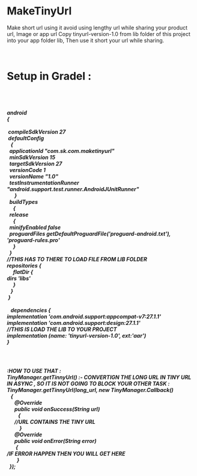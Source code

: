 # MakeTinyUrl
<p>
 Make short url using it avoid using lengthy url while sharing your product url, Image or app url
Copy tinyurl-version-1.0 from lib folder of this project into your app folder lib,
Then use it short your url while sharing.
</p>
</br>
<p>
<h1>Setup in Gradel :</h1>
 </br>
&nbsp;<h5>android</br>{</br>
  </br> &nbsp;compileSdkVersion 27
  </br>  &nbsp;defaultConfig </br>
  &nbsp;&nbsp;&nbsp;{</br>
      &nbsp; applicationId "com.sk.com.maketinyurl"</br>
       &nbsp; minSdkVersion 15</br>
       &nbsp; targetSdkVersion 27</br>
       &nbsp; versionCode 1</br>
       &nbsp; versionName "1.0"</br>
       &nbsp; testInstrumentationRunner "android.support.test.runner.AndroidJUnitRunner"</br>
  &nbsp;&nbsp;&nbsp;&nbsp;&nbsp;  }</br>
   &nbsp; buildTypes</br>
   &nbsp;&nbsp;&nbsp;&nbsp;&nbsp;{</br>
     &nbsp; release</br>
     &nbsp;&nbsp;&nbsp;&nbsp;&nbsp;{</br>
          &nbsp;  minifyEnabled false</br>
         &nbsp;   proguardFiles getDefaultProguardFile('proguard-android.txt'), 'proguard-rules.pro'</br>
      &nbsp;&nbsp;&nbsp;&nbsp;&nbsp;}</br>
  &nbsp&nbsp;}</br>
//THIS HAS TO THERE TO LOAD FILE FROM LIB FOLDER</br>
    repositories {</br>
       &nbsp;&nbsp;&nbsp;&nbsp; flatDir {</br>
            dirs 'libs'</br>
     &nbsp;&nbsp;&nbsp;&nbsp;   }</br>
   &nbsp;&nbsp; }</br>
&nbsp;}</br>
</br>&nbsp;&nbsp;  dependencies {</br>
    implementation 'com.android.support:appcompat-v7:27.1.1'</br>
    implementation 'com.android.support:design:27.1.1'</br>
    //THIS  IS LOAD THE LIB TO YOUR PROJECT</br>
    implementation (name: 'tinyurl-version-1.0', ext:'aar')</br>
}</br>
</p>
</h5>

<p></br>
<h5>:HOW TO USE THAT  :</br>
 TinyManager.getTinnyUrl() :- CONVERTIGN THE LONG URL IN TINY URL IN ASYNC , SO IT IS NOT GOING TO BLOCK YOUR OTHER TASK :</br>
 TinyManager.getTinnyUrl(long_url, new TinyManager.Callback()</br>
   &nbsp;&nbsp;&nbsp;{</br>
           &nbsp;&nbsp;&nbsp;&nbsp;&nbsp; @Override</br>
           &nbsp;&nbsp;&nbsp;&nbsp;&nbsp; public void onSuccess(String url)</br>
            &nbsp;&nbsp;&nbsp;&nbsp;&nbsp;&nbsp;&nbsp;&nbsp;&nbsp;{</br>
          &nbsp;&nbsp;&nbsp;&nbsp;&nbsp;    //URL CONTAINS THE TINY URL</br>
          &nbsp;&nbsp;&nbsp;&nbsp;&nbsp;&nbsp;&nbsp; &nbsp;&nbsp;}</br>
          &nbsp;&nbsp;&nbsp;&nbsp;&nbsp;  @Override</br>
           &nbsp;&nbsp;&nbsp;&nbsp;&nbsp; public void onError(String error)</br>
            &nbsp;&nbsp;&nbsp;&nbsp;&nbsp;&nbsp;&nbsp;{</br>
      /IF ERROR HAPPEN THEN YOU WILL GET HERE</br>
          &nbsp;&nbsp;&nbsp;&nbsp;&nbsp;&nbsp;&nbsp;  }</br>
    &nbsp;  });</br>
     </p>   
        </h5>
        
        
        

